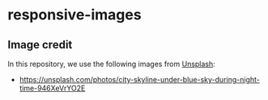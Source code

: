 # responsive-images

## Image credit

In this repository, we use the following images from [Unsplash](https://unspalch.com):

- https://unsplash.com/photos/city-skyline-under-blue-sky-during-night-time-946XeVrYO2E
